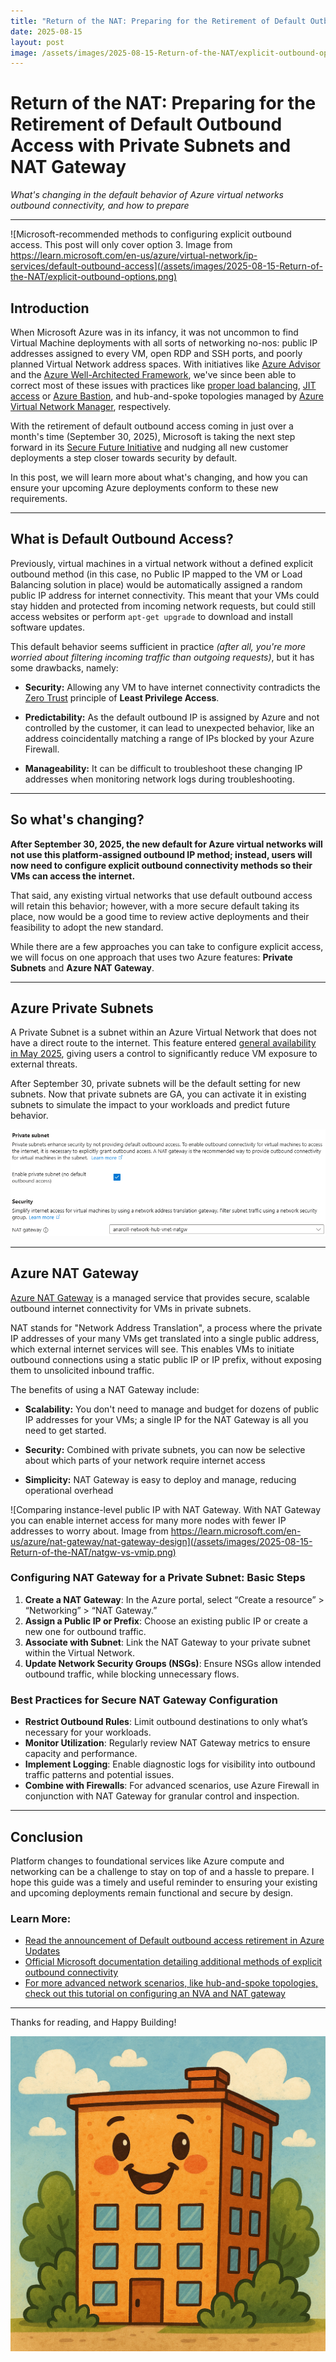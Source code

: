 ```yaml
---
title: "Return of the NAT: Preparing for the Retirement of Default Outbound Access with Private Subnets and NAT Gateway"
date: 2025-08-15
layout: post
image: /assets/images/2025-08-15-Return-of-the-NAT/explicit-outbound-options.png
---
```


# **Return of the NAT**: Preparing for the Retirement of Default Outbound Access with Private Subnets and NAT Gateway

*What's changing in the default behavior of Azure virtual networks outbound connectivity, and how to prepare*

---

![Microsoft-recommended methods to configuring explicit outbound access. This post will only cover option 3. Image from https://learn.microsoft.com/en-us/azure/virtual-network/ip-services/default-outbound-access](/assets/images/2025-08-15-Return-of-the-NAT/explicit-outbound-options.png)

## Introduction

When Microsoft Azure was in its infancy, it was not uncommon to find Virtual Machine deployments with all sorts of networking no-nos: public IP addresses assigned to every VM, open RDP and SSH ports, and poorly planned Virtual Network address spaces. With initiatives like [Azure Advisor](https://azure.microsoft.com/en-us/products/advisor?msockid=043eb7b859b5606b3207a1ac58f06101) and the [Azure Well-Architected Framework](https://learn.microsoft.com/en-us/azure/well-architected/), we've since been able to correct most of these issues with practices like [proper load balancing](https://learn.microsoft.com/en-us/azure/architecture/guide/technology-choices/load-balancing-overview), [JIT access](https://learn.microsoft.com/en-us/azure/defender-for-cloud/just-in-time-access-overview?tabs=defender-for-container-arch-aks) or [Azure Bastion](https://learn.microsoft.com/en-us/azure/bastion/bastion-overview), and hub-and-spoke topologies managed by [Azure Virtual Network Manager](https://learn.microsoft.com/en-us/azure/virtual-network-manager/overview), respectively. 

With the retirement of default outbound access coming in just over a month's time (September 30, 2025), Microsoft is taking the next step forward in its [Secure Future Initiative](https://www.microsoft.com/en-us/trust-center/security/secure-future-initiative?msockid=199a3d1800c5654634e3293d01a064f8) and nudging all new customer deployments a step closer towards security by default. 

In this post, we will learn more about what's changing, and how you can ensure your upcoming Azure deployments conform to these new requirements.

---

## What is Default Outbound Access?

Previously, virtual machines in a virtual network without a defined explicit outbound method (in this case, no Public IP mapped to the VM or Load Balancing solution in place) would be automatically assigned a random public IP address for internet connectivity. This meant that your VMs could stay hidden and protected from incoming network requests, but could still access websites or perform `apt-get upgrade` to download and install software updates.

This default behavior seems sufficient in practice *(after all, you're more worried about filtering incoming traffic than outgoing requests)*, but it has some drawbacks, namely:

- **Security:** Allowing any VM to have internet connectivity contradicts the [Zero Trust](https://learn.microsoft.com/en-us/security/zero-trust/zero-trust-overview) principle of **Least Privilege Access**.

- **Predictability:** As the default outbound IP is assigned by Azure and not controlled by the customer, it can lead to unexpected behavior, like an address coincidentally matching a range of IPs blocked by your Azure Firewall.

- **Manageability:** It can be difficult to troubleshoot these changing IP addresses when monitoring network logs during troubleshooting.

--- 
## So what's changing?

**After September 30, 2025, the new default for Azure virtual networks will not use this platform-assigned outbound IP method; instead, users will now need to configure explicit outbound connectivity methods so their VMs can access the internet.**

That said, any existing virtual networks that use default outbound access will retain this behavior; however, with a more secure default taking its place, now would be a good time to review active deployments and their feasibility to adopt the new standard.

While there are a few approaches you can take to configure explicit access, we will focus on one approach that uses two Azure features: **Private Subnets** and **Azure NAT Gateway**.

---

## Azure Private Subnets

A Private Subnet is a subnet within an Azure Virtual Network that does not have a direct route to the internet. This feature entered [general availability in May 2025](https://azure.microsoft.com/en-us/updates?id=492953), giving users a control to significantly reduce VM exposure to external threats. 

After September 30, private subnets will be the default setting for new subnets. Now that private subnets are GA, you can activate it in existing subnets to simulate the impact to your workloads and predict future behavior. 

![The Private Subnet setting in Azure Portal, with a NAT Gateway setting below.](/assets/images/2025-08-15-Return-of-the-NAT/private-subnets-nat.png)

---

## Azure NAT Gateway

[Azure NAT Gateway](https://learn.microsoft.com/en-us/azure/nat-gateway/nat-overview) is a managed service that provides secure, scalable outbound internet connectivity for VMs in private subnets. 

NAT stands for "Network Address Translation", a process where the private IP addresses of your many VMs get translated into a single public address, which external internet services will see. This enables VMs to initiate outbound connections using a static public IP or IP prefix, without exposing them to unsolicited inbound traffic.

The benefits of using a NAT Gateway include:

- **Scalability:** You don't need to manage and budget for dozens of public IP addresses for your VMs; a single IP for the NAT Gateway is all you need to get started. 

- **Security:** Combined with private subnets, you can now be selective about which parts of your network require internet access

- **Simplicity:** NAT Gateway is easy to deploy and manage, reducing operational overhead

![Comparing instance-level public IP with NAT Gateway. With NAT Gateway you can enable internet access for many more nodes with fewer IP addresses to worry about. Image from https://learn.microsoft.com/en-us/azure/nat-gateway/nat-gateway-design](/assets/images/2025-08-15-Return-of-the-NAT/natgw-vs-vmip.png)

### Configuring NAT Gateway for a Private Subnet: Basic Steps

1. **Create a NAT Gateway**: In the Azure portal, select “Create a resource” > “Networking” > “NAT Gateway.”
2. **Assign a Public IP or Prefix**: Choose an existing public IP or create a new one for outbound traffic.
3. **Associate with Subnet**: Link the NAT Gateway to your private subnet within the Virtual Network.
4. **Update Network Security Groups (NSGs)**: Ensure NSGs allow intended outbound traffic, while blocking unnecessary flows.

### Best Practices for Secure NAT Gateway Configuration

- **Restrict Outbound Rules**: Limit outbound destinations to only what’s necessary for your workloads.
- **Monitor Utilization**: Regularly review NAT Gateway metrics to ensure capacity and performance.
- **Implement Logging**: Enable diagnostic logs for visibility into outbound traffic patterns and potential issues.
- **Combine with Firewalls**: For advanced scenarios, use Azure Firewall in conjunction with NAT Gateway for granular control and inspection.

---

## Conclusion

Platform changes to foundational services like Azure compute and networking can be a challenge to stay on top of and a hassle to prepare. I hope this guide was a timely and useful reminder to ensuring your existing and upcoming deployments remain functional and secure by design.

### Learn More:

- [Read the announcement of Default outbound access retirement in Azure Updates](https://azure.microsoft.com/en-us/updates?id=default-outbound-access-for-vms-in-azure-will-be-retired-transition-to-a-new-method-of-internet-access)
- [Official Microsoft documentation detailing additional methods of explicit outbound connectivity](https://learn.microsoft.com/en-us/azure/virtual-network/ip-services/default-outbound-access)
- [For more advanced network scenarios, like hub-and-spoke topologies, check out this tutorial on configuring an NVA and NAT gateway](https://learn.microsoft.com/en-us/azure/nat-gateway/tutorial-hub-spoke-route-nat?tabs=portal)

---

Thanks for reading, and Happy Building!

![Happy Building](/assets/images/happy-building.png)